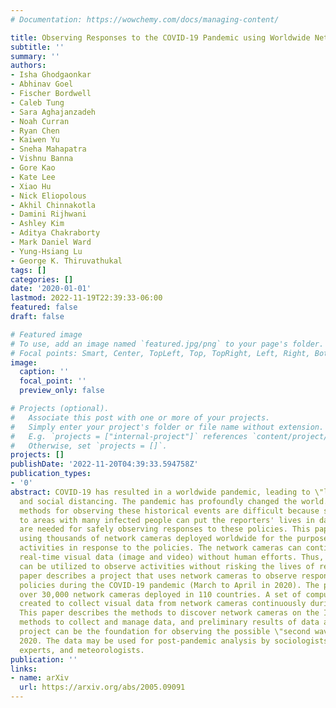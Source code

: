 ```yaml
---
# Documentation: https://wowchemy.com/docs/managing-content/

title: Observing Responses to the COVID-19 Pandemic using Worldwide Network Cameras
subtitle: ''
summary: ''
authors:
- Isha Ghodgaonkar
- Abhinav Goel
- Fischer Bordwell
- Caleb Tung
- Sara Aghajanzadeh
- Noah Curran
- Ryan Chen
- Kaiwen Yu
- Sneha Mahapatra
- Vishnu Banna
- Gore Kao
- Kate Lee
- Xiao Hu
- Nick Eliopolous
- Akhil Chinnakotla
- Damini Rijhwani
- Ashley Kim
- Aditya Chakraborty
- Mark Daniel Ward
- Yung-Hsiang Lu
- George K. Thiruvathukal
tags: []
categories: []
date: '2020-01-01'
lastmod: 2022-11-19T22:39:33-06:00
featured: false
draft: false

# Featured image
# To use, add an image named `featured.jpg/png` to your page's folder.
# Focal points: Smart, Center, TopLeft, Top, TopRight, Left, Right, BottomLeft, Bottom, BottomRight.
image:
  caption: ''
  focal_point: ''
  preview_only: false

# Projects (optional).
#   Associate this post with one or more of your projects.
#   Simply enter your project's folder or file name without extension.
#   E.g. `projects = ["internal-project"]` references `content/project/deep-learning/index.md`.
#   Otherwise, set `projects = []`.
projects: []
publishDate: '2022-11-20T04:39:33.594758Z'
publication_types:
- '0'
abstract: COVID-19 has resulted in a worldwide pandemic, leading to \"lockdown\" policies
  and social distancing. The pandemic has profoundly changed the world. Traditional
  methods for observing these historical events are difficult because sending reporters
  to areas with many infected people can put the reporters' lives in danger. New technologies
  are needed for safely observing responses to these policies. This paper reports
  using thousands of network cameras deployed worldwide for the purpose of witnessing
  activities in response to the policies. The network cameras can continuously provide
  real-time visual data (image and video) without human efforts. Thus, network cameras
  can be utilized to observe activities without risking the lives of reporters. This
  paper describes a project that uses network cameras to observe responses to governments'
  policies during the COVID-19 pandemic (March to April in 2020). The project discovers
  over 30,000 network cameras deployed in 110 countries. A set of computer tools are
  created to collect visual data from network cameras continuously during the pandemic.
  This paper describes the methods to discover network cameras on the Internet, the
  methods to collect and manage data, and preliminary results of data analysis. This
  project can be the foundation for observing the possible \"second wave\" in fall
  2020. The data may be used for post-pandemic analysis by sociologists, public health
  experts, and meteorologists.
publication: ''
links:
- name: arXiv
  url: https://arxiv.org/abs/2005.09091
---
```

